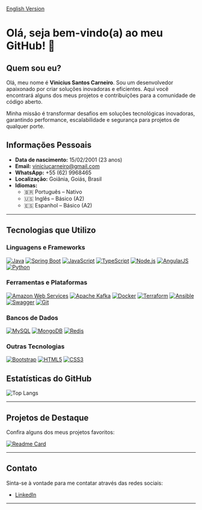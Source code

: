 [English Version](README.en.md)

# Olá, seja bem-vindo(a) ao meu GitHub! 👋

## Quem sou eu?
Olá, meu nome é **Vinicius Santos Carneiro**. Sou um desenvolvedor apaixonado por criar soluções inovadoras e eficientes. Aqui você encontrará alguns dos meus projetos e contribuições para a comunidade de código aberto.

Minha missão é transformar desafios em soluções tecnológicas inovadoras, garantindo performance, escalabilidade e segurança para projetos de qualquer porte.

## Informações Pessoais
- **Data de nascimento:** 15/02/2001 (23 anos)
- **Email:** [viniciucarneiro@gmail.com](mailto:viniciucarneiro@gmail.com)
- **WhatsApp:** +55 (62) 9968465
- **Localização:** Goiânia, Goiás, Brasil
- **Idiomas:**
  - 🇧🇷 Português – Nativo
  - 🇺🇸 Inglês – Básico (A2)
  - 🇪🇸 Espanhol – Básico (A2)

---

## Tecnologias que Utilizo

### Linguagens e Frameworks
[![Java](https://img.shields.io/badge/Java-007396?style=for-the-badge&logo=java&logoColor=white)](https://www.java.com/)
[![Spring Boot](https://img.shields.io/badge/Spring%20Boot-6DB33F?style=for-the-badge&logo=spring-boot&logoColor=white)](https://spring.io/projects/spring-boot)
[![JavaScript](https://img.shields.io/badge/JavaScript-F7DF1E?style=for-the-badge&logo=javascript&logoColor=black)](https://developer.mozilla.org/pt-BR/docs/Web/JavaScript)
[![TypeScript](https://img.shields.io/badge/TypeScript-007ACC?style=for-the-badge&logo=typescript&logoColor=white)](https://www.typescriptlang.org/)
[![Node.js](https://img.shields.io/badge/Node.js-339933?style=for-the-badge&logo=nodedotjs&logoColor=white)](https://nodejs.org/)
[![AngularJS](https://img.shields.io/badge/AngularJS-E23237?style=for-the-badge&logo=angularjs&logoColor=white)](https://angularjs.org/)
[![Python](https://img.shields.io/badge/Python-3776AB?style=for-the-badge&logo=python&logoColor=white)](https://www.python.org/)

### Ferramentas e Plataformas
[![Amazon Web Services](https://img.shields.io/badge/Amazon%20AWS-232F3E?style=for-the-badge&logo=amazon-aws&logoColor=white)](https://aws.amazon.com/)
[![Apache Kafka](https://img.shields.io/badge/Apache%20Kafka-231F20?style=for-the-badge&logo=apache-kafka&logoColor=white)](https://kafka.apache.org/)
[![Docker](https://img.shields.io/badge/Docker-2496ED?style=for-the-badge&logo=docker&logoColor=white)](https://www.docker.com/)
[![Terraform](https://img.shields.io/badge/Terraform-623CE4?style=for-the-badge&logo=terraform&logoColor=white)](https://www.terraform.io/)
[![Ansible](https://img.shields.io/badge/Ansible-EE0000?style=for-the-badge&logo=ansible&logoColor=white)](https://www.ansible.com/)
[![Swagger](https://img.shields.io/badge/Swagger-85EA2D?style=for-the-badge&logo=swagger&logoColor=black)](https://swagger.io/)
[![Git](https://img.shields.io/badge/Git-F05032?style=for-the-badge&logo=git&logoColor=white)](https://git-scm.com/)

### Bancos de Dados
[![MySQL](https://img.shields.io/badge/MySQL-4479A1?style=for-the-badge&logo=mysql&logoColor=white)](https://www.mysql.com/)
[![MongoDB](https://img.shields.io/badge/MongoDB-4EA94B?style=for-the-badge&logo=mongodb&logoColor=white)](https://www.mongodb.com/)
[![Redis](https://img.shields.io/badge/Redis-DC382D?style=for-the-badge&logo=redis&logoColor=white)](https://redis.io/)

### Outras Tecnologias
[![Bootstrap](https://img.shields.io/badge/Bootstrap-563D7C?style=for-the-badge&logo=bootstrap&logoColor=white)](https://getbootstrap.com/)
[![HTML5](https://img.shields.io/badge/HTML5-E34F26?style=for-the-badge&logo=html5&logoColor=white)](https://developer.mozilla.org/pt-BR/docs/Web/HTML)
[![CSS3](https://img.shields.io/badge/CSS3-1572B6?style=for-the-badge&logo=css3&logoColor=white)](https://developer.mozilla.org/pt-BR/docs/Web/CSS)

## Estatísticas do GitHub

![Top Langs](https://github-readme-stats.vercel.app/api/top-langs/?username=ViniciuCarneiro&layout=compact&bg_color=transparent)

---

## Projetos de Destaque

Confira alguns dos meus projetos favoritos:

[![Readme Card](https://github-readme-stats.vercel.app/api/pin/?username=ViniciuCarneiro&repo=secure-connect-api)]([https://github.com/anuraghazra/github-readme-stats](https://github.com/ViniciuCarneiro/secure-connect-api))

---

## Contato
Sinta-se à vontade para me contatar através das redes sociais:

- [LinkedIn](https://www.linkedin.com/in/vinicius-santos-carneiro/)

---
